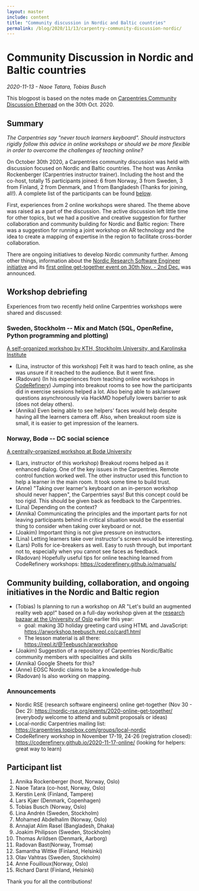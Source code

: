 ```yaml
---
layout: master
include: content
title: "Community discussion in Nordic and Baltic countries"
permalink: /blog/2020/11/13/carpentry-community-discussion-nordic/
---
```

# Community Discussion in Nordic and Baltic countries

*2020-11-13 - Naoe Tatara, Tobias Busch*

This blogpost is based on the notes made on [Carpentries Community Discussion Etherpad](https://pad.carpentries.org/community-discussions) on the 30th Oct. 2020. 

## Summary

*The Carpentries say "never touch learners keyboard". Should instructors rigidly follow this advice in online workshops or should we be more flexible in order to overcome the challenges of teaching online?*

On October 30th 2020, a Carpentries community discussion was held with discussion focused on Nordic and Baltic countries. The host was Annika Rockenberger (Carpentries instructor trainer). Including the host and the co-host, totally 15 participants joined: 6 from Norway, 3 from Sweden, 3 from Finland, 2 from Denmark, and 1 from Bangladesh (Thanks for joining, all!). A complete list of the participants can be found [below](#Participant-list).

First, experiences from 2 online workshops were shared. The theme above was raised as a part of the discussion. The active discussion left little time for other topics, but we had a positive and creative suggestion for further collaboration and community building for Nordic and Baltic region: There was a suggestion for running a joint workshop on AR technology and the idea to create a mapping of expertise in the region to facilitate cross-border collaboration. 

There are ongoing initiatives to develop Nordic community further. Among other things, information about the [Nordic Research Software Engineer initiative](https://nordic-rse.org/) and its [first online get-together event on 30th Nov. - 2nd Dec.](https://nordic-rse.org/events/2020-online-get-together/) was announced. 


## Workshop debriefing

Experiences from two recently held online Carpentries workshops were shared and discussed:

### Sweden, Stockholm -- Mix and Match (SQL, OpenRefine, Python programming and plotting)

[A self-organized workshop by KTH, Stockholm University, and Karolinska Institute](https://linajandren.github.io/2020-09-22-stockholmtrio-online/)

- (Lina, instructor of this workshop) Felt it was hard to teach online, as she was unsure if it reached to the audience. But it went fine. 
- (Radovan) (In his experiences from teaching online workshops in [CodeRefinery](coderefinery.org)) Jumping into breakout rooms to see how the participants did in exercise sessions helped a lot. Also being able to ask/answer questions asynchronously via HackMD hopefully lowers barrier to ask (does not delay others).
- (Annika) Even being able to see helpers' faces would help despite having all the learners camera off. Also, when breakout room size is small, it is easier to get impression of the learners.

### Norway, Bodø -- DC social science

[A centrally-organized workshop at Bodø University](https://mchiapello.github.io/2020-09-16-nord-online/)

- (Lars, instructor of this workshop) Breakout rooms helped as it enhanced dialog. One of the key issues in the Carpentries. Remote control function worked well. The other instructor used this function to help a learner in the main room. It took some time to build trust.
- (Anne) "Taking over learner's keyboard on an in-person workshop should never happen", the Carpentries says! But this concept could be too rigid. This should be given back as feedback to the Carpentries.
- (Lina) Depending on the context?
- (Annika) Communicating the principles and the important parts for not leaving participants behind in critical situation would be the essential thing to consider when taking over keyboard or not.
- (Joakim) Important thing is not give pressure on instructors.
- (Lina) Letting learners take over instructor's screen would be interesting.
- (Lars) Polls for ice-breakers as well. Easy to rush through, but important not to, especially when you cannot see faces as feedback.
- (Radovan) Hopefully useful tips for online teaching learned from CodeRefinery workshops: https://coderefinery.github.io/manuals/

## Community building, collaboration, and ongoing initiatives in the Nordic and Baltic region

- (Tobias) Is planning to run a workshop on AR "Let's build an augmented reality web app!" based on a full-day workshop given at the [research bazaar at the University of Oslo](https://www.ub.uio.no/english/courses-events/events/all-libraries/2020/research-bazaar-2020.html) earlier this year:
    - goal: making 3D holiday greeting card using HTML and JavaScript: https://arworkshop.teebusch.repl.co/card1.html
    - The lesson material is all there:  https://repl.it/@Teebusch/arworkshop 
- (Joakim) Suggestion of a repository of Carpentries Nordic/Baltic community members with specialities and skills
- (Annika) Google Sheets for this?
- (Anne) EOSC Nordic claims to be a knowledge-hub
- (Radovan) Is also working on mapping.

### Announcements

- Nordic RSE (research software engineers) online get-together (Nov 30 - Dec 2): https://nordic-rse.org/events/2020-online-get-together/ (everybody welcome to attend and submit proposals or ideas)
- Local-nordic Carpentries mailing list: https://carpentries.topicbox.com/groups/local-nordic
- CodeRefinery workshop in November 17-19, 24-26 (registration closed): https://coderefinery.github.io/2020-11-17-online/ (looking for helpers: great way to learn)

## Participant list

1. Annika Rockenberger (host, Norway, Oslo)
2. Naoe Tatara (co-host, Norway, Oslo)
3. Kerstin Lenk (Finland, Tampere) 
4. Lars Kjær (Denmark, Copenhagen)
5. Tobias Busch (Norway, Oslo) 
6. Lina Andrén (Sweden, Stockholm) 
7. Mohamed Abdelhalim (Norway, Oslo) 
8. Annajiat Alim Rasel (Bangladesh, Dhaka) 
9. Joakim Philipson (Sweden, Stockholm) 
10. Thomas Arildsen (Denmark, Aarborg)
11. Radovan Bast(Norway, Tromsø)
12. Samantha Wittke (Finland, Helsinki)
13. Olav Vahtras (Sweden, Stockholm)
14. Anne Fouilloux(Norway, Oslo) 
15. Richard Darst (Finland, Helsinki)

Thank you for all the contributions!

